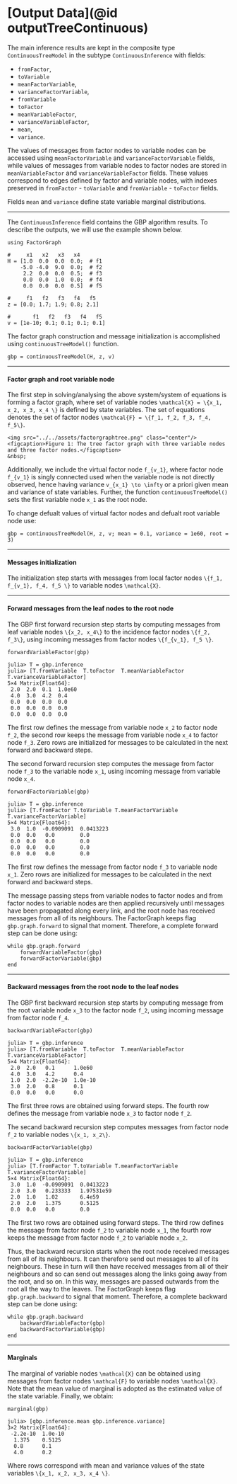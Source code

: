 # [Output Data](@id outputTreeContinuous)

The main inference results are kept in the composite type `ContinuousTreeModel` in the subtype `ContinuousInference` with fields:
- `fromFactor`,
- `toVariable`
- `meanFactorVariable`,
- `varianceFactorVariable`,
- `fromVariable`
- `toFactor`
- `meanVariableFactor`,
- `varianceVariableFactor`,
- `mean`,
- `variance`.

The values of messages from factor nodes to variable nodes can be accessed using `meanFactorVariable` and `varianceFactorVariable` fields, while values of messages from variable nodes to factor nodes are stored in `meanVariableFactor` and `varianceVariableFactor` fields. These values correspond to edges defined by factor and variable nodes, with indexes preserved in `fromFactor` - `toVariable` and `fromVariable` - `toFactor` fields.

Fields `mean` and `variance` define state variable marginal distributions.

---

The `ContinuousInference` field contains the GBP algorithm results. To describe the outputs, we will use the example shown below.
```julia-repl
using FactorGraph

#     x1   x2   x3   x4
H = [1.0  0.0  0.0  0.0;  # f1
    -5.0 -4.0  9.0  0.0;  # f2
     2.2  0.0  0.0  0.5;  # f3
     0.0  0.0  1.0  0.0;  # f4
     0.0  0.0  0.0  0.5]  # f5

#     f1   f2   f3   f4   f5
z = [0.0; 1.7; 1.9; 0.8; 2.1]

#       f1   f2   f3   f4   f5
v = [1e-10; 0.1; 0.1; 0.1; 0.1]
```
The factor graph construction and message initialization is accomplished using `continuousTreeModel()` function.
```julia-repl
gbp = continuousTreeModel(H, z, v)
```
---

#### Factor graph and root variable node
The first step in solving/analysing the above system/system of equations is forming a factor graph, where set of variable nodes ``\mathcal{X} = \{x_1, x_2, x_3, x_4 \}`` is defined by state variables. The set of equations denotes the set of factor nodes ``\mathcal{F} = \{f_1, f_2, f_3, f_4, f_5\}``.

```@raw html
<img src="../../assets/factorgraphtree.png" class="center"/>
<figcaption>Figure 1: The tree factor graph with three variable nodes and three factor nodes.</figcaption>
&nbsp;
```

Additionally, we include the virtual factor node ``f_{v_1}``, where factor node ``f_{v_1}`` is singly connected used when the variable node is not directly observed, hence having variance ``v_{x_1} \to \infty`` or a priori given mean and variance of state variables. Further, the function `continuousTreeModel()` sets the first variable node ``x_1`` as the root node.

To change defualt values of virtual factor nodes and defualt root variable node use:
```julia-repl
gbp = continuousTreeModel(H, z, v; mean = 0.1, variance = 1e60, root = 3)
```
---

#### Messages initialization
The initialization step starts with messages from local factor nodes ``\{f_1, f_{v_1}, f_4, f_5 \}`` to variable nodes ``\mathcal{X}``.

---

#### Forward messages from the leaf nodes to the root node
The GBP first forward recursion step starts by computing messages from leaf variable nodes ``\{x_2, x_4\}`` to the incidence factor nodes ``\{f_2, f_3\}``, using incoming messages from factor nodes ``\{f_{v_1}, f_5 \}``.
```julia-repl
forwardVariableFactor(gbp)

julia> T = gbp.inference
julia> [T.fromVariable  T.toFactor  T.meanVariableFactor T.varianceVariableFactor]
5×4 Matrix{Float64}:
 2.0  2.0  0.1  1.0e60
 4.0  3.0  4.2  0.4
 0.0  0.0  0.0  0.0
 0.0  0.0  0.0  0.0
 0.0  0.0  0.0  0.0
```
The first row defines the message from variable node ``x_2`` to factor node ``f_2``, the second row keeps the message from variable node ``x_4`` to factor node ``f_3``. Zero rows are initialized for messages to be calculated in the next forward and backward steps.

The second forward recursion step computes the message from factor node ``f_3`` to the variable node ``x_1``, using incoming message from variable node ``x_4``.

```julia-repl
forwardFactorVariable(gbp)

julia> T = gbp.inference
julia> [T.fromFactor T.toVariable T.meanFactorVariable T.varianceFactorVariable]
5×4 Matrix{Float64}:
 3.0  1.0  -0.0909091  0.0413223
 0.0  0.0   0.0        0.0
 0.0  0.0   0.0        0.0
 0.0  0.0   0.0        0.0
 0.0  0.0   0.0        0.0
```
The first row defines the message from factor node ``f_3`` to variable node ``x_1``. Zero rows are initialized for messages to be calculated in the next forward and backward steps.

The message passing steps from variable nodes to factor nodes and from factor nodes to variable nodes are then applied recursively until messages have been propagated along every link, and the root node has received messages from all of its neighbours. The FactorGraph keeps flag `gbp.graph.forward` to signal that moment. Therefore, a complete forward step can be done using:
```julia-repl
while gbp.graph.forward
    forwardVariableFactor(gbp)
    forwardFactorVariable(gbp)
end
```
---

#### Backward messages from the root node to the leaf nodes
The GBP first backward recursion step starts by computing message from the root variable node ``x_3`` to the factor node ``f_2``, using incoming message from factor node ``f_4``.
```julia-repl
backwardVariableFactor(gbp)

julia> T = gbp.inference
julia> [T.fromVariable  T.toFactor  T.meanVariableFactor T.varianceVariableFactor]
5×4 Matrix{Float64}:
 2.0  2.0   0.1      1.0e60
 4.0  3.0   4.2      0.4
 1.0  2.0  -2.2e-10  1.0e-10
 3.0  2.0   0.8      0.1
 0.0  0.0   0.0      0.0
```
The first three rows are obtained using forward steps. The fourth row defines the message from variable node ``x_3`` to factor node ``f_2``.

The secand backward recursion step computes messages from factor node ``f_2`` to variable nodes ``\{x_1, x_2\}``.
```julia-repl
backwardFactorVariable(gbp)

julia> T = gbp.inference
julia> [T.fromFactor T.toVariable T.meanFactorVariable T.varianceFactorVariable]
5×4 Matrix{Float64}:
 3.0  1.0  -0.0909091  0.0413223
 2.0  3.0   0.233333   1.97531e59
 2.0  1.0   1.02       6.4e59
 2.0  2.0   1.375      0.5125
 0.0  0.0   0.0        0.0
```
The first two rows are obtained using forward steps. The third row defines the message from factor node ``f_2`` to variable node ``x_1``, the fourth row keeps the message from factor node ``f_2`` to variable node ``x_2``.

Thus, the backward recursion starts when the root node received messages from all of its neighbours. It can therefore send out messages to all of its neighbours. These in turn will then have received messages from all of their neighbours and so can send out messages along the links going away from the root, and so on. In this way, messages are passed outwards from the root all the way to the leaves. The FactorGraph keeps flag `gbp.graph.backward` to signal that moment. Therefore, a complete backward step can be done using:
```julia-repl
while gbp.graph.backward
    backwardVariableFactor(gbp)
    backwardFactorVariable(gbp)
end
```
---

#### Marginals
The marginal of variable nodes ``\mathcal{X}`` can be obtained using messages from factor nodes ``\mathcal{F}`` to variable nodes ``\mathcal{X}``. Note that the mean value of marginal is adopted as the estimated value of the state variable. Finally, we obtain:
```julia-repl
marginal(gbp)

julia> [gbp.inference.mean gbp.inference.variance]
3×2 Matrix{Float64}:
 -2.2e-10  1.0e-10
  1.375    0.5125
  0.8      0.1
  4.0      0.2
```
Where rows correspond with mean and variance values of the state variables ``\{x_1, x_2, x_3, x_4 \}``.